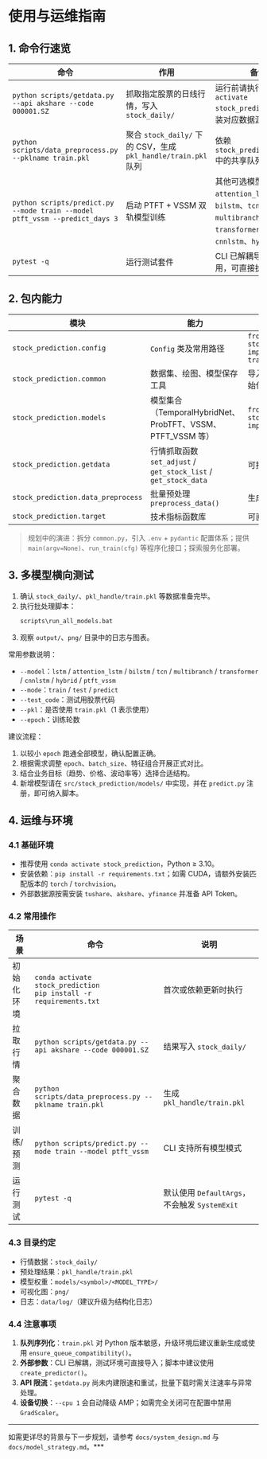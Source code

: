 # 使用与运维指南

## 1. 命令行速览
| 命令 | 作用 | 备注 |
| ---- | ---- | ---- |
| `python scripts/getdata.py --api akshare --code 000001.SZ` | 抓取指定股票的日线行情，写入 `stock_daily/` | 运行前请执行 `conda activate stock_prediction` 并安装对应数据源依赖 |
| `python scripts/data_preprocess.py --pklname train.pkl` | 聚合 `stock_daily/` 下的 CSV，生成 `pkl_handle/train.pkl` 队列 | 依赖 `stock_prediction.init` 中的共享队列与 `dill` |
| `python scripts/predict.py --mode train --model ptft_vssm --predict_days 3` | 启动 PTFT + VSSM 双轨模型训练 | 其他可选模型：`lstm`、`attention_lstm`、`bilstm`、`tcn`、`multibranch`、`transformer`、`cnnlstm`、`hybrid` |
| `pytest -q` | 运行测试套件 | CLI 已解耦导入副作用，可直接执行 |

## 2. 包内能力
| 模块 | 能力 | 使用方式 |
| ---- | ---- | ---- |
| `stock_prediction.config` | `Config` 类及常用路径 | `from stock_prediction.config import config, train_pkl_path` |
| `stock_prediction.common` | 数据集、绘图、模型保存工具 | 导入前确保 `init.py` 已初始化全局状态 |
| `stock_prediction.models` | 模型集合（TemporalHybridNet、ProbTFT、VSSM、PTFT_VSSM 等） | `from stock_prediction.models import PTFTVSSMEnsemble` |
| `stock_prediction.getdata` | 行情抓取函数 `set_adjust` / `get_stock_list` / `get_stock_data` | 可按需组合 |
| `stock_prediction.data_preprocess` | 批量预处理 `preprocess_data()` | 生成新的序列化队列 |
| `stock_prediction.target` | 技术指标函数库 | 可直接用于特征工程 |

> 规划中的演进：拆分 `common.py`，引入 `.env` + `pydantic` 配置体系；提供 `main(argv=None)`、`run_train(cfg)` 等程序化接口；探索服务化部署。

## 3. 多模型横向测试
1. 确认 `stock_daily/`、`pkl_handle/train.pkl` 等数据准备完毕。
2. 执行批处理脚本：
   ```bat
   scripts\run_all_models.bat
   ```
3. 观察 `output/`、`png/` 目录中的日志与图表。

常用参数说明：
- `--model`：`lstm` / `attention_lstm` / `bilstm` / `tcn` / `multibranch` / `transformer` / `cnnlstm` / `hybrid` / `ptft_vssm`
- `--mode`：`train` / `test` / `predict`
- `--test_code`：测试用股票代码
- `--pkl`：是否使用 `train.pkl`（1 表示使用）
- `--epoch`：训练轮数

建议流程：
1. 以较小 `epoch` 跑通全部模型，确认配置正确。
2. 根据需求调整 `epoch`、`batch_size`、特征组合开展正式对比。
3. 结合业务目标（趋势、价格、波动率等）选择合适结构。
4. 新增模型请在 `src/stock_prediction/models/` 中实现，并在 `predict.py` 注册，即可纳入脚本。

## 4. 运维与环境
### 4.1 基础环境
- 推荐使用 `conda activate stock_prediction`，Python ≥ 3.10。
- 安装依赖：`pip install -r requirements.txt`；如需 CUDA，请额外安装匹配版本的 `torch` / `torchvision`。
- 外部数据源按需安装 `tushare`、`akshare`、`yfinance` 并准备 API Token。

### 4.2 常用操作
| 场景 | 命令 | 说明 |
| ---- | ---- | ---- |
| 初始化环境 | `conda activate stock_prediction`<br>`pip install -r requirements.txt` | 首次或依赖更新时执行 |
| 拉取行情 | `python scripts/getdata.py --api akshare --code 000001.SZ` | 结果写入 `stock_daily/` |
| 聚合数据 | `python scripts/data_preprocess.py --pklname train.pkl` | 生成 `pkl_handle/train.pkl` |
| 训练/预测 | `python scripts/predict.py --mode train --model ptft_vssm` | CLI 支持所有模型模式 |
| 运行测试 | `pytest -q` | 默认使用 `DefaultArgs`，不会触发 `SystemExit` |

### 4.3 目录约定
- 行情数据：`stock_daily/`
- 预处理结果：`pkl_handle/train.pkl`
- 模型权重：`models/<symbol>/<MODEL_TYPE>/`
- 可视化图：`png/`
- 日志：`data/log/`（建议升级为结构化日志）

### 4.4 注意事项
1. **队列序列化**：`train.pkl` 对 Python 版本敏感，升级环境后建议重新生成或使用 `ensure_queue_compatibility()`。
2. **外部参数**：CLI 已解耦，测试环境可直接导入；脚本中建议使用 `create_predictor()`。
3. **API 限流**：`getdata.py` 尚未内建限速和重试，批量下载时需关注速率与异常处理。
4. **设备切换**：`--cpu 1` 会自动降级 AMP；如需完全关闭可在配置中禁用 `GradScaler`。

---
如需更详尽的背景与下一步规划，请参考 `docs/system_design.md` 与 `docs/model_strategy.md`。***
